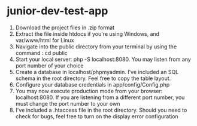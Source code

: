 # junior-dev-test-app

1. Download the project files in .zip format
2. Extract the file inside htdocs if you're using Windows, and var/www/html for Linux
3. Navigate into the public directory from your terminal by using the command : cd public
4. Start your local server: php -S localhost:8080. You may listen from any port number of your choice
5. Create a database in localhost/phpmyadmin. I've included an SQL schema in the root directory. Feel free to copy the table layout.
6. Configure your database credentials in app/config/Config.php
7. You may now execute production mode from your browser: localhost:8080. If you are listening from a different port number, you must change the port number to your own
8. I've included a .htaccess file in the root directory. Should you need to check for bugs, feel free to turn on the display error configuration
